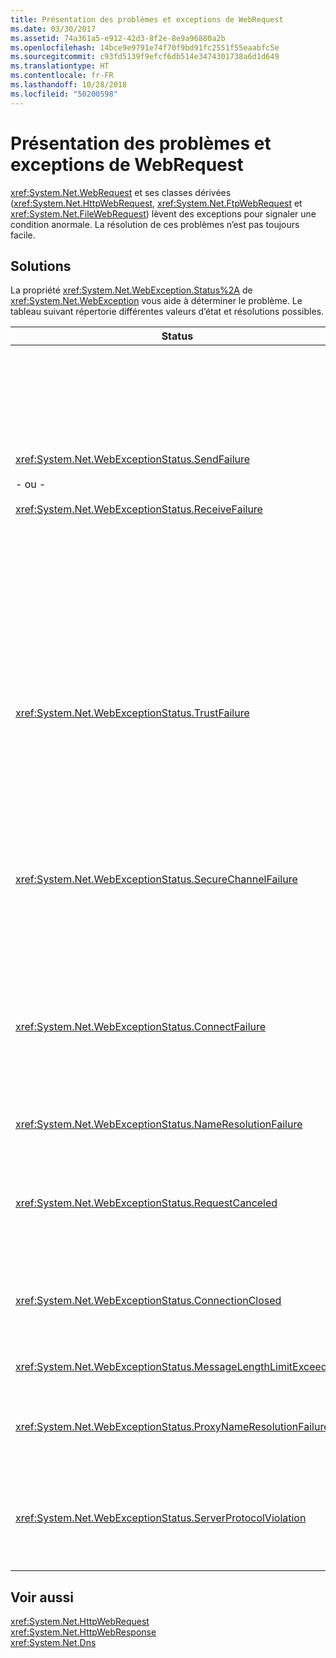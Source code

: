 ```yaml
---
title: Présentation des problèmes et exceptions de WebRequest
ms.date: 03/30/2017
ms.assetid: 74a361a5-e912-42d3-8f2e-8e9a96880a2b
ms.openlocfilehash: 14bce9e9791e74f70f9bd91fc2551f55eaabfc5e
ms.sourcegitcommit: c93fd5139f9efcf6db514e3474301738a6d1d649
ms.translationtype: HT
ms.contentlocale: fr-FR
ms.lasthandoff: 10/28/2018
ms.locfileid: "50200598"
---
```

# <a name="understanding-webrequest-problems-and-exceptions"></a>Présentation des problèmes et exceptions de WebRequest
<xref:System.Net.WebRequest> et ses classes dérivées (<xref:System.Net.HttpWebRequest>, <xref:System.Net.FtpWebRequest> et <xref:System.Net.FileWebRequest>) lèvent des exceptions pour signaler une condition anormale. La résolution de ces problèmes n’est pas toujours facile.  
  
## <a name="solutions"></a>Solutions  
 La propriété <xref:System.Net.WebException.Status%2A> de <xref:System.Net.WebException> vous aide à déterminer le problème. Le tableau suivant répertorie différentes valeurs d’état et résolutions possibles.  
  
|Status|Détails|Solution|  
|------------|-------------|--------------|  
|<xref:System.Net.WebExceptionStatus.SendFailure><br /><br /> - ou -<br /><br /> <xref:System.Net.WebExceptionStatus.ReceiveFailure>|Il y a un problème avec le socket sous-jacent. La connexion a peut-être été réinitialisée.|Reconnectez-vous et renvoyez la demande.<br /><br /> Vérifiez que vous avez installé la version la plus récente du Service Pack.<br /><br /> Augmentez la valeur de la propriété <xref:System.Net.ServicePointManager.MaxServicePointIdleTime%2A?displayProperty=nameWithType>.<br /><br /> Affectez la valeur <xref:System.Net.HttpWebRequest.KeepAlive%2A?displayProperty=nameWithType> à `false`.<br /><br /> Augmentez le nombre maximal de connexions avec la propriété <xref:System.Net.ServicePointManager.DefaultConnectionLimit%2A>.<br /><br /> Vérifiez la configuration du proxy.<br /><br /> Si vous utilisez SSL, vérifiez que le processus serveur a l’autorisation appropriée pour accéder au magasin de certificats.<br /><br /> Si vous envoyez de grandes quantités de données, définissez <xref:System.Net.HttpWebRequest.AllowWriteStreamBuffering%2A> sur `false`.|  
|<xref:System.Net.WebExceptionStatus.TrustFailure>|Le certificat de serveur n’a pas pu être validé.|Essayez d’ouvrir l’URI à l’aide d’Internet Explorer. Résolvez les alertes de sécurité affichées par Internet Explorer. Si vous ne pouvez pas résoudre l’alerte de sécurité, créez une classe de stratégie de certificat pour implémenter <xref:System.Net.ICertificatePolicy> qui retourne `true`, puis passez-la à <xref:System.Net.ServicePointManager.CertificatePolicy%2A>.<br /><br /> Voir <https://support.microsoft.com/?id=823177>.<br /><br /> Vérifiez que le certificat de l’autorité de certification qui a signé le certificat de serveur a été ajouté à la liste des autorités de certification approuvées dans Internet Explorer.<br /><br /> Vérifiez que le nom d’hôte dans l’URL correspond au nom commun sur le certificat de serveur.|  
|<xref:System.Net.WebExceptionStatus.SecureChannelFailure>|Une erreur s’est produite dans la transaction SSL, ou il y a un problème de certificat.|.NET Framework version 1.1 prend uniquement en charge SSL version 3.0. Si le serveur utilise uniquement TLS version 1.0 ou SSL version 2.0, l’exception est levée. Effectuez une mise à niveau vers NET Framework 2.0 et définissez le même <xref:System.Net.ServicePointManager.SecurityProtocol%2A> que le serveur.<br /><br /> Le certificat client a été signé par une autorité de certification qui n’est pas approuvée par le serveur. Installez le certificat de l’autorité de certification sur le serveur. Consultez <https://support.microsoft.com/?id=332077>.<br /><br /> Vérifiez que vous avez installé le Service Pack le plus récent.|  
|<xref:System.Net.WebExceptionStatus.ConnectFailure>|La connexion a échoué.|Un pare-feu ou un proxy bloque la connexion. Modifiez le pare-feu ou le proxy pour permettre la connexion.<br /><br /> Désignez explicitement un <xref:System.Net.WebProxy> dans l’application cliente en appelant le constructeur <xref:System.Net.WebProxy> (WebServiceProxyClass.Proxy = new WebProxy([http://server:80](http://server/), true)).<br /><br /> Exécutez Filemon ou Regmon pour vérifier que l’identité du processus Worker a les autorisations nécessaires pour accéder à WSPWSP.dll, HKLM\System\CurrentControlSet\Services\DnsCache ou HKLM\System\CurrentControlSet\Services\WinSock2.|  
|<xref:System.Net.WebExceptionStatus.NameResolutionFailure>|Domain Name Service (DNS) n’a pas pu résoudre le nom d’hôte.|Configurez le proxy de manière appropriée. Consultez <https://support.microsoft.com/?id=318140>.<br /><br /> Vérifiez qu’aucun logiciel antivirus ou pare-feu ne bloque la connexion.|  
|<xref:System.Net.WebExceptionStatus.RequestCanceled>|<xref:System.Net.WebRequest.Abort%2A> a été appelé, ou une erreur s’est produite.|Ce problème peut être dû à une surcharge sur le serveur ou le client. Diminuez la charge.<br /><br /> Augmentez le paramètre <xref:System.Net.ServicePointManager.DefaultConnectionLimit%2A>.<br /><br /> Voir <https://support.microsoft.com/?id=821268> pour modifier les paramètres de performance du service web.|  
|<xref:System.Net.WebExceptionStatus.ConnectionClosed>|L’application a tenté d’écrire dans un socket fermé.|Le client ou le serveur est surchargé. Diminuez la charge.<br /><br /> Augmentez le paramètre <xref:System.Net.ServicePointManager.DefaultConnectionLimit%2A>.<br /><br /> Voir <https://support.microsoft.com/?id=821268> pour modifier les paramètres de performance du service web.|  
|<xref:System.Net.WebExceptionStatus.MessageLengthLimitExceeded>|La limite définie (<xref:System.Net.HttpWebRequest.MaximumResponseHeadersLength%2A>) pour la longueur de message a été dépassée.|Augmentez la valeur de la propriété <xref:System.Net.HttpWebRequest.MaximumResponseHeadersLength%2A>.|  
|<xref:System.Net.WebExceptionStatus.ProxyNameResolutionFailure>|Domain Name Service (DNS) n’a pas pu résoudre le nom d’hôte proxy.|Configurez le proxy de manière appropriée. Consultez <https://support.microsoft.com/?id=318140>.<br /><br /> Forcez <xref:System.Net.HttpWebRequest> à ne pas utiliser de proxy en définissant la propriété <xref:System.Net.HttpWebRequest.Proxy%2A> sur `null`.|  
|<xref:System.Net.WebExceptionStatus.ServerProtocolViolation>|La réponse reçue du serveur n’est pas une réponse HTTP valide. Ce problème se produit quand .NET Framework détecte que la réponse du serveur ne respecte pas la norme RFC HTTP 1.1. Ce problème peut se produire quand la réponse contient des en-têtes incorrects ou des délimiteurs d’en-tête incorrects. La norme RFC 2616 définit HTTP 1.1 et le format valide de la réponse du serveur. Pour plus d’informations, consultez [RFC 2616 - Hypertext Transfer Protocol -- HTTP/1.1](https://go.microsoft.com/fwlink/?LinkID=147388) sur le site web [Internet Engineering Task Force (IETF)](https://www.ietf.org/).|Obtenez un suivi réseau de la transaction et examinez les en-têtes dans la réponse.<br /><br /> Si votre application nécessite une réponse du serveur sans l’analyse (cela peut entraîner un problème de sécurité), définissez `useUnsafeHeaderParsing` sur `true` dans le fichier de configuration. Consultez [\<httpWebRequest>, élément (paramètres réseau)](../../../docs/framework/configure-apps/file-schema/network/httpwebrequest-element-network-settings.md).|  
  
## <a name="see-also"></a>Voir aussi  
 <xref:System.Net.HttpWebRequest>  
 <xref:System.Net.HttpWebResponse>  
 <xref:System.Net.Dns>
